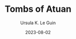 ---
title: "Tombs of Atuan"
author: "Ursula K. Le Guin"
date: 2023-08-02
star_rating: 4
books/tags:
    - "fiction"
    - "fantasy"
---
